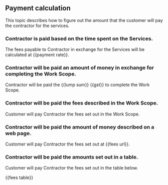 ## Payment calculation

This topic describes how to figure out the amount that the customer will pay the contractor for the services.

### Contractor is paid based on the time spent on the Services.

The fees payable to Contractor in exchange for the Services will be calculated at {{payment rate}}.

### Contractor will be paid an amount of money in exchange for completing the Work Scope.

Contractor will be paid the {{lump sum}} {{gst}} to complete the Work Scope.

### Contractor will be paid the fees described in the Work Scope.

Customer will pay Contractor the fees set out in the Work Scope.

### Contractor will be paid the amount of money described on a web page.

Customer will pay Contractor the fees set out at {{fees url}}.

### Contractor will be paid the amounts set out in a table.

Customer will pay Contractor the fees set out in the table below.

{{fees table}}
